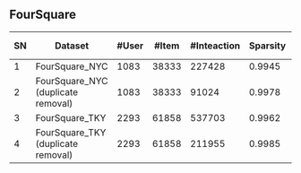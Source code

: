## FourSquare

| SN   | Dataset                                     | \#User | \#Item | \#Inteaction | Sparsity | Interaction Type | TimeStamp | User Context | Item Context | Interaction Context |
| ---- | ------------------------------------------- | ------ | ------ | ------------ | -------- | ---------------- | --------- | ------------ | ------------ | ------------------- |
| 1    | FourSquare\_NYC                             | 1083   | 38333  | 227428       | 0\.9945  | Check\-in        | √         |              | √            |                     |
| 2    | FourSquare\_NYC  <br> \(duplicate removal\) | 1083   | 38333  | 91024        | 0.9978   | Check\-in        | √         |              | √            |                     |
| 3    | FourSquare\_TKY                             | 2293   | 61858  | 537703       | 0\.9962  | Check\-in        | √         |              | √            |                     |
| 4    | FourSquare\_TKY <br> \(duplicate removal\)  | 2293   | 61858  | 211955       | 0.9985   | Check\-in        | √         |              | √            |                     |
